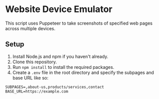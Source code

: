 # Website Device Emulator

This script uses Puppeteer to take screenshots of specified web pages across multiple devices.

## Setup

1. Install Node.js and npm if you haven't already.
2. Clone this repository.
3. Run `npm install` to install the required packages.
4. Create a `.env` file in the root directory and specify the subpages and base URL like so:

```env
SUBPAGES=,about-us,products/services,contact
BASE_URL=https://example.com

